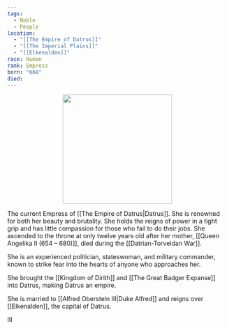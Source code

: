 ```yaml
---
tags:
  - Noble
  - People
location:
  - "[[The Empire of Datrus]]"
  - "[[The Imperial Plains]]"
  - "[[Elkenalden]]"
race: Human
rank: Empress
born: "668"
died:
---
```

<p style="text-align:center;"><img src="https://foundry-vtt-kb.s3.us-east-2.amazonaws.com/Images/Tokens/NPCs/Nobles/Aodria%20III.png" width="250" height="250"></p>

The current Empress of [[The Empire of Datrus|Datrus]]. She is renowned for both her beauty and brutality. She holds the reigns of power in a tight grip and has little compassion for those who fail to do their jobs. She ascended to the throne at only twelve years old after her mother, [[Queen Angelika Ⅱ (654 – 680)]], died during the [[Datrian-Torveldan War]].

She is an experienced politician, stateswoman, and military commander, known to strike fear into the hearts of anyone who approaches her.

She brought the [[Kingdom of Dirith]] and [[The Great Badger Expanse]] into Datrus, making Datrus an empire.

She is married to [[Alfred Oberstein Ⅲ|Duke Alfred]] and reigns over [[Elkenalden]], the capital of Datrus.

Ⅲ